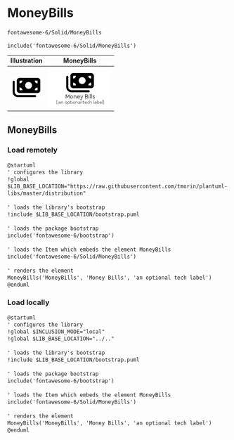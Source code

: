 # MoneyBills


```text
fontawesome-6/Solid/MoneyBills
```

```text
include('fontawesome-6/Solid/MoneyBills')
```



| Illustration | MoneyBills |
| :---: | :---: |
| ![illustration for Illustration](../../fontawesome-6/Solid/MoneyBills.png) | ![illustration for MoneyBills](../../fontawesome-6/Solid/MoneyBills.Local.png) |




## MoneyBills

### Load remotely
```plantuml
@startuml
' configures the library
!global $LIB_BASE_LOCATION="https://raw.githubusercontent.com/tmorin/plantuml-libs/master/distribution"

' loads the library's bootstrap
!include $LIB_BASE_LOCATION/bootstrap.puml

' loads the package bootstrap
include('fontawesome-6/bootstrap')

' loads the Item which embeds the element MoneyBills
include('fontawesome-6/Solid/MoneyBills')

' renders the element
MoneyBills('MoneyBills', 'Money Bills', 'an optional tech label')
@enduml
```

### Load locally
```plantuml
@startuml
' configures the library
!global $INCLUSION_MODE="local"
!global $LIB_BASE_LOCATION="../.."

' loads the library's bootstrap
!include $LIB_BASE_LOCATION/bootstrap.puml

' loads the package bootstrap
include('fontawesome-6/bootstrap')

' loads the Item which embeds the element MoneyBills
include('fontawesome-6/Solid/MoneyBills')

' renders the element
MoneyBills('MoneyBills', 'Money Bills', 'an optional tech label')
@enduml
```

